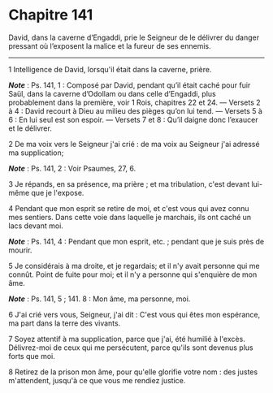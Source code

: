 # Chapitre 141

David, dans la caverne d’Engaddi, prie le Seigneur de le délivrer du danger pressant où l’exposent la malice et la fureur de ses ennemis.

***

1 Intelligence de David, lorsqu'il était dans la caverne, prière.

***Note*** :  Ps. 141, 1 : Composé par David, pendant qu’il était caché pour fuir Saül, dans la caverne d’Odollam ou dans celle d’Engaddi, plus probablement dans la première, voir 1 Rois, chapitres 22 et 24. ― Versets 2 à 4 : David recourt à Dieu au milieu des pièges qu’on lui tend. ― Versets 5 à 6 : En lui seul est son espoir. ― Versets 7 et 8 : Qu’il daigne donc l’exaucer et le délivrer.


2 De ma voix vers le Seigneur j'ai crié : de ma voix au Seigneur j'ai adressé ma supplication;

***Note*** :  Ps. 141, 2 : Voir Psaumes, 27, 6.

3 Je répands, en sa présence, ma prière ; et ma tribulation, c'est devant lui-même que je l'expose.


4 Pendant que mon esprit se retire de moi, et c'est vous qui avez connu mes sentiers. Dans cette voie dans laquelle je marchais, ils ont caché un lacs devant moi.

***Note*** :  Ps. 141, 4 : Pendant que mon esprit, etc. ; pendant que je suis près de mourir.


5 Je considérais à ma droite, et je regardais; et il n'y avait personne qui me connût. Point de fuite pour moi; et il n'y a personne qui s'enquière de mon âme.

***Note*** :  Ps. 141, 5 ; 141. 8 : Mon âme, ma personne, moi.


6 J'ai crié vers vous, Seigneur, j'ai dit : C'est vous qui êtes mon espérance, ma part dans la terre des vivants.


7 Soyez attentif à ma supplication, parce que j'ai, été humilié à l'excès. Délivrez-moi de ceux qui me persécutent, parce qu'ils sont devenus plus forts que moi.


8 Retirez de la prison mon âme, pour qu'elle glorifie votre nom : des justes m'attendent, jusqu'à ce que vous me rendiez justice.

